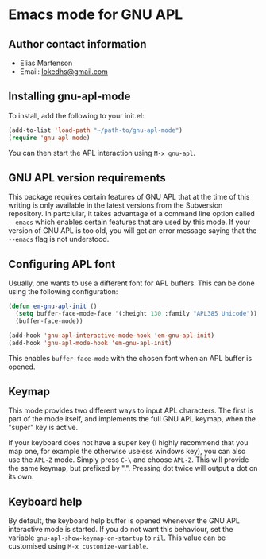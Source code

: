 Emacs mode for GNU APL
======================

Author contact information
--------------------------

  - Elias Martenson
  - Email: lokedhs@gmail.com

Installing gnu-apl-mode
-----------------------

To install, add the following to your init.el:

```lisp
(add-to-list 'load-path "~/path-to/gnu-apl-mode")
(require 'gnu-apl-mode)
```

You can then start the APL interaction using `M-x gnu-apl`.

GNU APL version requirements
----------------------------

This package requires certain features of GNU APL that at the time of
this writing is only available in the latest versions from the
Subversion repository. In partciular, it takes advantage of a command
line option called `--emacs` which enables certain features that are
used by this mode. If your version of GNU APL is too old, you will get
an error message saying that the `--emacs` flag is not understood.

Configuring APL font
--------------------

Usually, one wants to use a different font for APL buffers. This can
be done using the following configuration:

```lisp
(defun em-gnu-apl-init ()
  (setq buffer-face-mode-face '(:height 130 :family "APL385 Unicode"))
  (buffer-face-mode))

(add-hook 'gnu-apl-interactive-mode-hook 'em-gnu-apl-init)
(add-hook 'gnu-apl-mode-hook 'em-gnu-apl-init)
```

This enables `buffer-face-mode` with the chosen font when an APL
buffer is opened.

Keymap
------

This mode provides two different ways to input APL characters. The
first is part of the mode itself, and implements the full GNU APL
keymap, when the "super" key is active.

If your keyboard does not have a super key (I highly recommend that
you map one, for example the otherwise useless windows key), you can
also use the `APL-Z` mode. Simply press `C-\` and choose `APL-Z`. This will
provide the same keymap, but prefixed by ".". Pressing dot twice will
output a dot on its own.

Keyboard help
-------------

By default, the keyboard help buffer is opened whenever the GNU APL
interactive mode is started. If you do not want this behaviour, set
the variable `gnu-apl-show-keymap-on-startup` to `nil`. This value can
be customised using `M-x customize-variable`.
